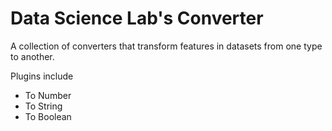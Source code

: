 # Data Science Lab's Converter

A collection of converters that transform features in datasets from one type to another. 

Plugins include
* To Number
* To String
* To Boolean

